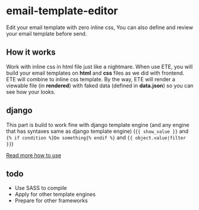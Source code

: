 # email-template-editor
Edit your email template with zero inline css, You can also define and review your email template before send.

## How it works
Work with inline css in html file just like a nightmare. 
When use ETE, you will build your email templates on **html** and **css** files as we did with frontend.
ETE will combine to inline css template.
By the way, ETE will render a viewable file (in **rendered**) with faked data (defined in **data.json**)
so you can see how your looks.


## django
This part is build to work fine with django template engine (and any
engine that has syntaxes same as django template engine) (`{{ show_value }}` 
and `{% if condition %}Do something{% endif %}` and `{{ object.value|filter }}`)

[Read more how to use](https://github.com/phuong/email-template-editor/blob/master/django/README.md)


## todo
- Use SASS to compile
- Apply for other template engines
- Prepare for other frameworks
  
